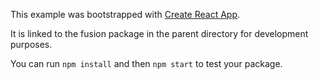 This example was bootstrapped with [Create React App](https://github.com/facebook/create-react-app).

It is linked to the fusion package in the parent directory for development purposes.

You can run `npm install` and then `npm start` to test your package.
